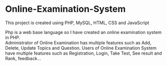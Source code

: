 # Online-Examination-System
This project is created using PHP, MySQL, HTML, CSS and JavaScript
 
 Php is a web base language so I have created an online examination system in PHP.  
 Administrator of Online Examination has multiple features such as Add, Delete, Update Topics and Question.
 Users of Online Examination System have multiple features such as Registration, Login, Take Test, See result and Rank, feedback...

